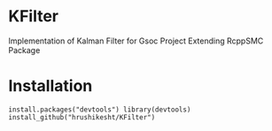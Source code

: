 # KFilter
Implementation of Kalman Filter for Gsoc Project Extending RcppSMC Package


# Installation
`install.packages("devtools")
library(devtools)
install_github("hrushikesht/KFilter")`
